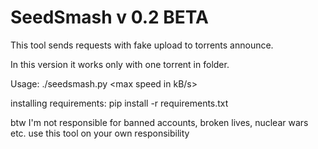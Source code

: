 # SeedSmash v 0.2 BETA

This tool sends requests with fake upload to torrents announce.

In this version it works only with one torrent in folder.

Usage:
./seedsmash.py <minutes to seed> <max speed in kB/s>

installing requirements: pip install -r requirements.txt

btw I'm not responsible for banned accounts, broken lives, nuclear wars etc. use this tool on your own responsibility
